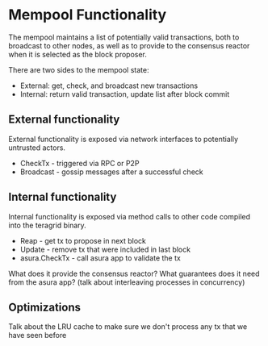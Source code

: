 # Mempool Functionality

The mempool maintains a list of potentially valid transactions,
both to broadcast to other nodes, as well as to provide to the
consensus reactor when it is selected as the block proposer.

There are two sides to the mempool state:

* External: get, check, and broadcast new transactions
* Internal: return valid transaction, update list after block commit


## External functionality

External functionality is exposed via network interfaces
to potentially untrusted actors.

* CheckTx - triggered via RPC or P2P
* Broadcast - gossip messages after a successful check

## Internal functionality

Internal functionality is exposed via method calls to other
code compiled into the teragrid binary.

* Reap - get tx to propose in next block
* Update - remove tx that were included in last block
* asura.CheckTx - call asura app to validate the tx

What does it provide the consensus reactor?
What guarantees does it need from the asura app?
(talk about interleaving processes in concurrency)

## Optimizations

Talk about the LRU cache to make sure we don't process any
tx that we have seen before
